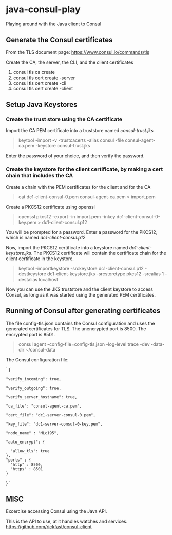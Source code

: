 # java-consul-play

Playing around with the Java client to Consul

## Generate the Consul certificates

From the TLS document page: https://www.consul.io/commands/tls

Create the CA, the server, the CLI, and the client certificates

1. consul tls ca create
1. consul tls cert create -server
1. consul tls cert create -cli
1. consul tls cert create -client

## Setup Java Keystores

### Create the trust store using the CA certificate

Import the CA PEM certificate into a truststore named *consul-trust.jks*

> keytool -import -v -trustcacerts -alias consul -file consul-agent-ca.pem -keystore consul-trust.jks
>

Enter the password of your choice, and then verify the password.

### Create the keystore for the client certificate, by making a cert chain that includes the CA

Create a chain with the PEM certificates for the client and for the CA

> cat dc1-client-consul-0.pem consul-agent-ca.pem > import.pem
>

Create a PKCS12 certificate using openssl

> openssl pkcs12 -export -in import.pem -inkey dc1-client-consul-0-key.pem  > dc1-client-consul.p12
>

You will be prompted for a password. Enter a password for the PKCS12, which is named *dc1-client-consul.p12*

Now, import the PKCS12 certificate into a keystore named *dc1-client-keystore.jks*. The PKCS12 certificate will contain
the certificate chain for the client certificate in the keystore.

> keytool -importkeystore -srckeystore dc1-client-consul.p12 -destkeystore dc1-client-keystore.jks -srcstoretype pkcs12 -srcalias 1 -destalias localhost
>

Now you can use the JKS truststore and the client keystore to access Consul, as long as it was started using the generated
PEM certificates.

## Running of Consul after generating certificates

The file config-tls.json contains the Consul configuration and uses the generated certificates for TLS. The unencrypted
port is 8500. The encrypted port is 8501.

> consul agent -config-file=config-tls.json -log-level trace -dev -data-dir ~/consul-data
>

The Consul configuration file:

`
 {
 
    "verify_incoming": true,
    
    "verify_outgoing": true,
 
    "verify_server_hostname": true,
 
    "ca_file": "consul-agent-ca.pem",
 
    "cert_file": "dc1-server-consul-0.pem",
 
    "key_file": "dc1-server-consul-0-key.pem",
    
    "node_name" : "MLc195",
    
    "auto_encrypt": {
    
      "allow_tls": true
    },
    "ports" : {
      "http" : 8500,
      "https" : 8501
    }
  }
`

## MISC

Excercise accessing Consul using the Java API.

This is the API to use, at it handles watches and services.
https://github.com/rickfast/consul-client
